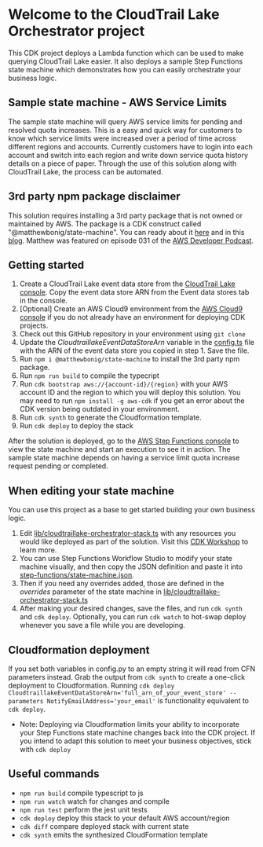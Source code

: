 # Welcome to the CloudTrail Lake Orchestrator project

This CDK project deploys a Lambda function which can be used to make querying CloudTrail Lake easier. 
It also deploys a sample Step Functions state machine which demonstrates how you can easily orchestrate
your business logic.

## Sample state machine - AWS Service Limits

The sample state machine will query AWS service limits for pending and resolved quota increases. This is a easy and quick way for customers to know which service limits were increased over a period of time across different regions and accounts. Currently customers have to login into each account and switch into each region and write down service quota history details on a piece of paper. Through the use of this solution along with CloudTrail Lake, the process can be automated.

## 3rd party npm package disclaimer

This solution requires installing a 3rd party package that is not owned or maintained by AWS. The package is a CDK construct called "@matthewbonig/state-machine". You can ready about it [here](https://www.npmjs.com/package/@matthewbonig/state-machine) and in this [blog](https://matthewbonig.com/2022/02/19/step-functions-and-the-cdk/). Matthew was featured on episode 031 of the [AWS Developer Podcast](https://aws.amazon.com/developer/podcast/). 

## Getting started

1. Create a CloudTrail Lake event data store from the [CloudTrail Lake console](https://console.aws.amazon.com/cloudtrailv2/home#/lake). Copy the event data store ARN from the Event data stores tab in the console. 
2. [Optional] Create an AWS Cloud9 environment from the [AWS Cloud9 console](https://console.aws.amazon.com/cloud9/home) if you do not already have an environment for deploying CDK projects. 
3. Check out this GitHub repository in your environment using `git clone`
4. Update the *CloudtraillakeEventDataStoreArn* variable in the [config.ts](config.ts) file with the ARN of the event data store you copied in step 1. Save the file.
5. Run `npm i @matthewbonig/state-machine` to install the 3rd party npm package.
6. Run `npm run build` to compile the typecript
7. Run `cdk bootstrap aws://{account-id}/{region}` with your AWS account ID and the region to which you will deploy this solution. You may need to run `npm install -g aws-cdk` if you get an error about the CDK version being outdated in your environment.
8. Run `cdk synth` to generate the Cloudformation template.
9. Run `cdk deploy` to deploy the stack

After the solution is deployed, go to the [AWS Step Functions console](https://console.aws.amazon.com/states/home#/statemachines) to view the state machine and start an execution to see it in action. The sample state machine depends on having a service limit quota increase request pending or completed.

## When editing your state machine

You can use this project as a base to get started building your own business logic. 
1. Edit [lib/cloudtraillake-orchestrator-stack.ts](lib/cloudtraillake-orchestrator-stack.ts) with any resources you would like deployed as part of the solution. Visit this [CDK Workshop](https://cdkworkshop.com/) to learn more.
2. You can use Step Functions Workflow Studio to modify your state machine visually, and then copy the JSON definition and paste it into [step-functions/state-machine.json](step-functions/state-machine.json). 
3. Then if you need any overrides added, those are defined in the *overrides* parameter of the state machine in [lib/cloudtraillake-orchestrator-stack.ts](lib/cloudtraillake-orchestrator-stack.ts)
4. After making your desired changes, save the files, and run `cdk synth` and `cdk deploy`. Optionally, you can run `cdk watch` to hot-swap deploy whenever you save a file while you are developing.

## Cloudformation deployment

If you set both variables in config.py to an empty string it will read from CFN parameters instead. 
Grab the output from `cdk synth` to create a one-click deployment to Cloudformation. 
Running `cdk deploy CloudtraillakeEventDataStoreArn='full_arn_of_your_event_store' --parameters NotifyEmailAddress='your_email'` is functionality equivalent to `cdk deploy`.

* Note: Deploying via Cloudformation limits your ability to incorporate your Step Functions state machine changes back into the CDK project. If you intend to adapt this solution to meet your business objectives, stick with `cdk deploy`

## Useful commands

* `npm run build`   compile typescript to js
* `npm run watch`   watch for changes and compile
* `npm run test`    perform the jest unit tests
* `cdk deploy`      deploy this stack to your default AWS account/region
* `cdk diff`        compare deployed stack with current state
* `cdk synth`       emits the synthesized CloudFormation template

